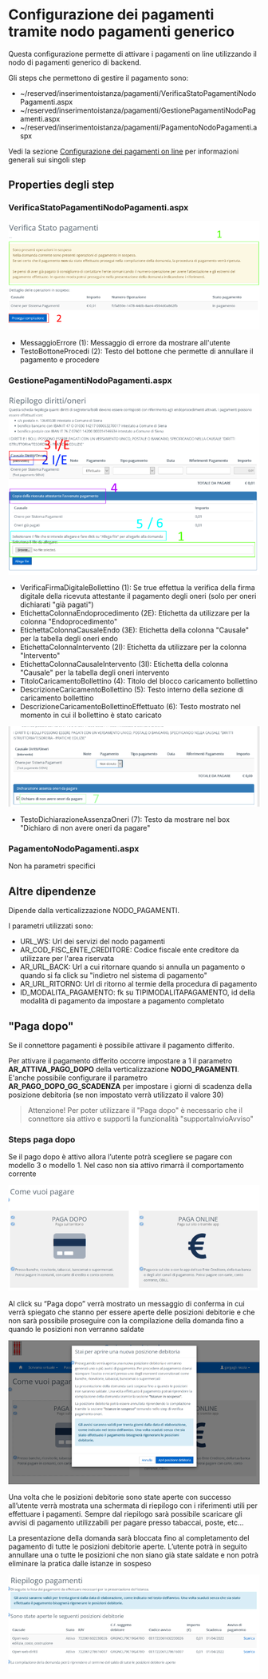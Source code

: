 # Configurazione dei pagamenti tramite nodo pagamenti generico

Questa configurazione permette di attivare i pagamenti on line utilizzando il nodo di pagamenti generico di backend.

Gli steps che permettono di gestire il pagamento sono:

- ~/reserved/inserimentoistanza/pagamenti/VerificaStatoPagamentiNodoPagamenti.aspx
- ~/reserved/inserimentoistanza/pagamenti/GestionePagamentiNodoPagamenti.aspx
- ~/reserved/inserimentoistanza/pagamenti/PagamentoNodoPagamenti.aspx

Vedi la sezione [Configurazione dei pagamenti on line](../../README.md) per informazioni generali sui singoli step

## Properties degli step

### VerificaStatoPagamentiNodoPagamenti.aspx

![Step di verifica oneri](./immagini/step-verifica-pagamenti.png)

- MessaggioErrore (1): Messaggio di errore da mostrare all'utente
- TestoBottoneProcedi (2): Testo del bottone che permette di annullare il pagamento e procedere

### GestionePagamentiNodoPagamenti.aspx

![Gestione pagamenti fig.1](./immagini/step-pagamento.png)

- VerificaFirmaDigitaleBollettino (1): Se true effettua la verifica della firma digitale della ricevuta attestante il pagamento degli oneri (solo per oneri dichiarati "già pagati")
- EtichettaColonnaEndoprocedimento (2E): Etichetta da utilizzare per la colonna "Endoprocedimento"
- EtichettaColonnaCausaleEndo (3E): Etichetta della colonna "Causale" per la tabella degli oneri endo
- EtichettaColonnaIntervento (2I): Etichetta da utilizzare per la colonna "Intervento"
- EtichettaColonnaCausaleIntervento (3I): Etichetta della colonna "Causale" per la tabella degli oneri intervento
- TitoloCaricamentoBollettino (4): Titolo del blocco caricamento bollettino
- DescrizioneCaricamentoBollettino (5): Testo interno della sezione di caricamento bollettino
- DescrizioneCaricamentoBollettinoEffettuato (6): Testo mostrato nel momento in cui il bollettino è stato caricato

![Gestione pagamenti fig.2](./immagini/step-pagamento2.png)

- TestoDichiarazioneAssenzaOneri (7): Testo da mostrare nel box "Dichiaro di non avere oneri da pagare"

### PagamentoNodoPagamenti.aspx

Non ha parametri specifici

## Altre dipendenze

Dipende dalla verticalizzazione NODO_PAGAMENTI.

I parametri utilizzati sono:

- URL_WS: Url dei servizi del nodo pagamenti
- AR_COD_FISC_ENTE_CREDITORE: Codice fiscale ente creditore da utilizzare per l'area riservata
- AR_URL_BACK: Url a cui ritornare quando si annulla un pagamento o quando si fa click su "indietro nel sistema di pagamento"
- AR_URL_RITORNO: Url di ritorno al termie della procedura di pagamento
- ID_MODALITA_PAGAMENTO: fk su TIPIMODALITAPAGAMENTO, id della modalità di pagamento da impostare a pagamento completato

## "Paga dopo"

Se il connettore pagamenti è possibile attivare il pagamento differito.

Per attivare il pagamento differito occorre impostare a 1 il parametro **AR_ATTIVA_PAGO_DOPO** della verticalizzazione **NODO_PAGAMENTI**.
E'anche possibile configurare il parametro **AR_PAGO_DOPO_GG_SCADENZA** per impostare i giorni di scadenza della posizione debitoria 
(se non impostato verrà utilizzato il valore 30)

> Attenzione! Per poter utilizzare il "Paga dopo" è necessario che il connettore sia attivo e supporti la funzionalità "supportaInvioAvviso" 

### Steps paga dopo

Se il pago dopo è attivo allora l’utente potrà scegliere se pagare con modello 3 o modello 1. Nel caso non sia attivo rimarrà il comportamento corrente

![Step 1](./immagini/pd1.png)

Al click su “Paga dopo” verrà mostrato un messaggio di conferma in cui verrà spiegato che stanno per essere aperte delle posizioni debitorie e che non sarà possibile proseguire con la compilazione della domanda fino a quando le posizioni non verranno saldate

![Step 2](./immagini/pd2.png)

Una volta che le posizioni debitorie sono state aperte con successo all’utente verrà mostrata una schermata di riepilogo con i riferimenti utili per effettuare i pagamenti. Sempre dal riepilogo sarà possibile scaricare gli avvisi di pagamento utilizzabili per pagare presso tabaccai, poste, etc…

La presentazione della domanda sarà bloccata fino al completamento del pagamento di tutte le posizioni debitorie aperte. L’utente potrà in seguito annullare una o tutte le posizioni che non siano già state saldate e non potrà eliminare la pratica dalle istanze in sospeso

![Step 3](./immagini/pd3.png)
